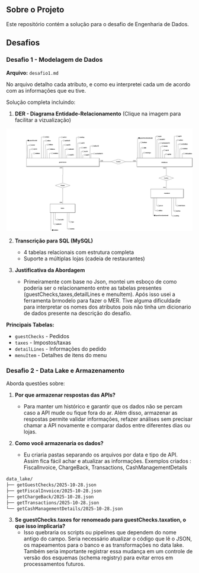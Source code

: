 ##  Sobre o Projeto

Este repositório contém a solução para o desafio de Engenharia de Dados.

##  Desafios

### Desafio 1 - Modelagem de Dados
**Arquivo:** `desafio1.md`

No arquivo detalho cada atributo, e como eu interpretei cada um de acordo com as informações que eu tive.

Solução completa incluindo:

1. **DER - Diagrama Entidade-Relacionamento** (Clique na imagem para facilitar a vizualização)

![MER - Modelo Entidade Relacional](/image.png)

2. **Transcrição para SQL (MySQL)**
   - 4 tabelas relacionais com estrutura completa
   - Suporte a múltiplas lojas (cadeia de restaurantes)

3. **Justificativa da Abordagem**
    - Primeiramente com base no Json, montei um esboço de como poderia ser o relacionamento entre as tabelas presentes (guestChecks,taxes,detailLines e menuItem). Após isso usei a ferramenta brmodelo para fazer o MER. Tive alguma dificuldade para interpretar os nomes dos atributos pois não tinha um dicionario de dados presente na descrição do desafio.

**Principais Tabelas:**
- `guestChecks` - Pedidos
- `taxes` - Impostos/taxas
- `detailLines` - Informações do pedido
- `menuItem` - Detalhes de itens do menu


### Desafio 2 - Data Lake e Armazenamento

Aborda questões sobre:

1. **Por que armazenar respostas das APIs?**

    - Para manter um histórico e garantir que os dados não se percam caso a API mude ou fique fora do ar. Além disso, armazenar as respostas permite validar informações, refazer análises sem precisar chamar a API novamente e comparar dados entre diferentes dias ou lojas.

2. **Como você armazenaria os dados?**

   - Eu criaria pastas separando os arquivos por data e tipo de API. Assim fica fácil achar e atualizar as informações.
     Exemplos criados : FiscalInvoice, ChargeBack, Transactions, CashManagementDetails
```
data_lake/
├── getGuestChecks/2025-10-28.json
├── getFiscalInvoice/2025-10-28.json
├── getChargeBack/2025-10-28.json
├── getTransactions/2025-10-28.json
└── getCashManagementDetails/2025-10-28.json
```

3. **Se guestChecks.taxes for renomeado para guestChecks.taxation, o que isso implicaria?**
   - Isso quebraria os scripts ou pipelines que dependem do nome antigo do campo. Seria necessário atualizar o código que lê o JSON, os mapeamentos para o banco e as transformações no data lake. Também seria importante registrar essa mudança em um controle de versão dos esquemas (schema registry) para evitar erros em processamentos futuros.

